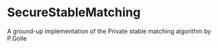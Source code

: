 # SecureStableMatching
A ground-up implementation of the Private stable matching algorithm by P.Golle
